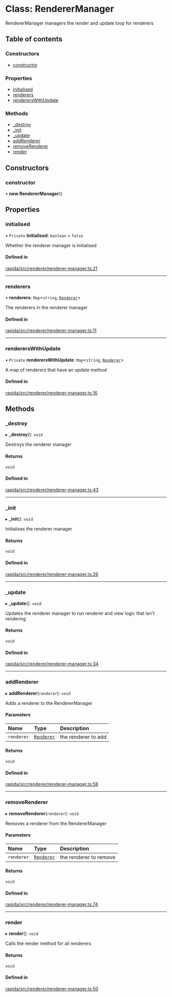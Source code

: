 # Class: RendererManager

RendererManager managers the render and update loop for renderers

## Table of contents

### Constructors

- [constructor](RendererManager.md#constructor)

### Properties

- [initialised](RendererManager.md#initialised)
- [renderers](RendererManager.md#renderers)
- [renderersWithUpdate](RendererManager.md#rendererswithupdate)

### Methods

- [\_destroy](RendererManager.md#_destroy)
- [\_init](RendererManager.md#_init)
- [\_update](RendererManager.md#_update)
- [addRenderer](RendererManager.md#addrenderer)
- [removeRenderer](RendererManager.md#removerenderer)
- [render](RendererManager.md#render)

## Constructors

### constructor

• **new RendererManager**()

## Properties

### initialised

• `Private` **initialised**: `boolean` = `false`

Whether the renderer manager is initialised

#### Defined in

[rapida/src/renderer/renderer-manager.ts:21](https://gitlab.com/rapidajs/rapida/-/blob/67ba736/packages/rapida/src/renderer/renderer-manager.ts#L21)

___

### renderers

• **renderers**: `Map`<`string`, [`Renderer`](../interfaces/Renderer.md)\>

The renderers in the renderer manager

#### Defined in

[rapida/src/renderer/renderer-manager.ts:11](https://gitlab.com/rapidajs/rapida/-/blob/67ba736/packages/rapida/src/renderer/renderer-manager.ts#L11)

___

### renderersWithUpdate

• `Private` **renderersWithUpdate**: `Map`<`string`, [`Renderer`](../interfaces/Renderer.md)\>

A map of renderers that have an update method

#### Defined in

[rapida/src/renderer/renderer-manager.ts:16](https://gitlab.com/rapidajs/rapida/-/blob/67ba736/packages/rapida/src/renderer/renderer-manager.ts#L16)

## Methods

### \_destroy

▸ **_destroy**(): `void`

Destroys the renderer manager

#### Returns

`void`

#### Defined in

[rapida/src/renderer/renderer-manager.ts:43](https://gitlab.com/rapidajs/rapida/-/blob/67ba736/packages/rapida/src/renderer/renderer-manager.ts#L43)

___

### \_init

▸ **_init**(): `void`

Initialises the renderer manager

#### Returns

`void`

#### Defined in

[rapida/src/renderer/renderer-manager.ts:26](https://gitlab.com/rapidajs/rapida/-/blob/67ba736/packages/rapida/src/renderer/renderer-manager.ts#L26)

___

### \_update

▸ **_update**(): `void`

Updates the renderer manager to run renderer and view logic that isn't rendering

#### Returns

`void`

#### Defined in

[rapida/src/renderer/renderer-manager.ts:34](https://gitlab.com/rapidajs/rapida/-/blob/67ba736/packages/rapida/src/renderer/renderer-manager.ts#L34)

___

### addRenderer

▸ **addRenderer**(`renderer`): `void`

Adds a renderer to the RendererManager

#### Parameters

| Name | Type | Description |
| :------ | :------ | :------ |
| `renderer` | [`Renderer`](../interfaces/Renderer.md) | the renderer to add |

#### Returns

`void`

#### Defined in

[rapida/src/renderer/renderer-manager.ts:58](https://gitlab.com/rapidajs/rapida/-/blob/67ba736/packages/rapida/src/renderer/renderer-manager.ts#L58)

___

### removeRenderer

▸ **removeRenderer**(`renderer`): `void`

Removes a renderer from the RendererManager

#### Parameters

| Name | Type | Description |
| :------ | :------ | :------ |
| `renderer` | [`Renderer`](../interfaces/Renderer.md) | the renderer to remove |

#### Returns

`void`

#### Defined in

[rapida/src/renderer/renderer-manager.ts:74](https://gitlab.com/rapidajs/rapida/-/blob/67ba736/packages/rapida/src/renderer/renderer-manager.ts#L74)

___

### render

▸ **render**(): `void`

Calls the render method for all renderers

#### Returns

`void`

#### Defined in

[rapida/src/renderer/renderer-manager.ts:50](https://gitlab.com/rapidajs/rapida/-/blob/67ba736/packages/rapida/src/renderer/renderer-manager.ts#L50)
